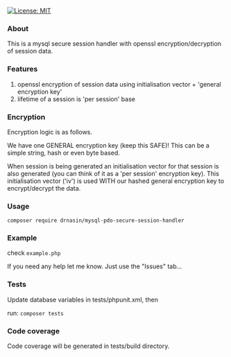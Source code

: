 [![License: MIT](https://img.shields.io/badge/License-MIT-yellow.svg)](https://opensource.org/licenses/MIT)

### About
This is a mysql secure session handler with openssl encryption/decryption of session data.

### Features
   1. openssl encryption of session data using initialisation vector + 'general encryption key'
   2. lifetime of a session is 'per session' base

### Encryption
Encryption logic is as follows.

We have one GENERAL encryption key (keep this SAFE)! This can be a simple string, hash or even byte based.

When session is being generated an initialisation vector for that session is also generated (you can think of it as
a 'per session' encryption key). This initialisation vector ('iv') is used WITH our hashed general encryption key to encrypt/decrypt the data.

### Usage

`composer require drnasin/mysql-pdo-secure-session-handler`

### Example

check `example.php`

If you need any help let me know. Just use the "Issues" tab...

### Tests
Update database variables in tests/phpunit.xml, then

run: `composer tests`

### Code coverage
Code coverage will be generated in tests/build directory.



